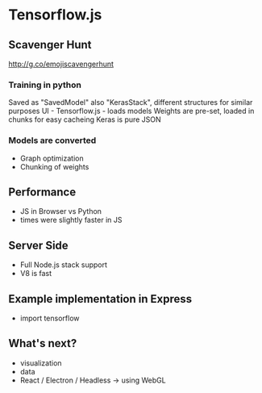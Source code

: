 # Tensorflow.js

## Scavenger Hunt
http://g.co/emojiscavengerhunt

### Training in python 
Saved as "SavedModel" also "KerasStack", different structures for similar purposes 
UI - Tensorflow.js - loads models 
Weights are pre-set, loaded in chunks for easy cacheing 
Keras is pure JSON 

### Models are converted 

* Graph optimization 
* Chunking of weights

## Performance 

* JS in Browser vs Python 
* times were slightly faster in JS

## Server Side 

* Full Node.js stack support
* V8 is fast

## Example implementation in Express 

* import tensorflow

## What's next?

* visualization
* data 
* React / Electron / Headless -> using WebGL

